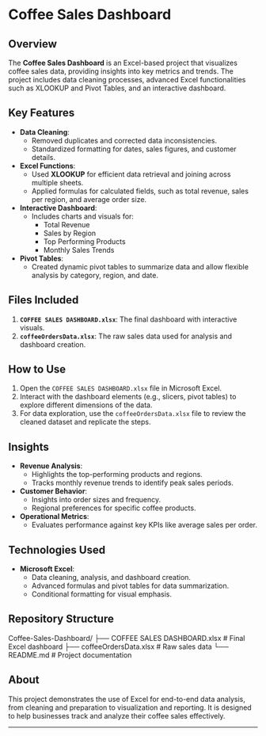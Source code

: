 # Coffee Sales Dashboard

## Overview
The **Coffee Sales Dashboard** is an Excel-based project that visualizes coffee sales data, providing insights into key metrics and trends. The project includes data cleaning processes, advanced Excel functionalities such as XLOOKUP and Pivot Tables, and an interactive dashboard.

## Key Features
- **Data Cleaning**:
  - Removed duplicates and corrected data inconsistencies.
  - Standardized formatting for dates, sales figures, and customer details.
- **Excel Functions**:
  - Used **XLOOKUP** for efficient data retrieval and joining across multiple sheets.
  - Applied formulas for calculated fields, such as total revenue, sales per region, and average order size.
- **Interactive Dashboard**:
  - Includes charts and visuals for:
    - Total Revenue
    - Sales by Region
    - Top Performing Products
    - Monthly Sales Trends
- **Pivot Tables**:
  - Created dynamic pivot tables to summarize data and allow flexible analysis by category, region, and date.

## Files Included
1. **`COFFEE SALES DASHBOARD.xlsx`**: The final dashboard with interactive visuals.
2. **`coffeeOrdersData.xlsx`**: The raw sales data used for analysis and dashboard creation.

## How to Use
1. Open the `COFFEE SALES DASHBOARD.xlsx` file in Microsoft Excel.
2. Interact with the dashboard elements (e.g., slicers, pivot tables) to explore different dimensions of the data.
3. For data exploration, use the `coffeeOrdersData.xlsx` file to review the cleaned dataset and replicate the steps.

## Insights
- **Revenue Analysis**:
  - Highlights the top-performing products and regions.
  - Tracks monthly revenue trends to identify peak sales periods.
- **Customer Behavior**:
  - Insights into order sizes and frequency.
  - Regional preferences for specific coffee products.
- **Operational Metrics**:
  - Evaluates performance against key KPIs like average sales per order.

## Technologies Used
- **Microsoft Excel**:
  - Data cleaning, analysis, and dashboard creation.
  - Advanced formulas and pivot tables for data summarization.
  - Conditional formatting for visual emphasis.

## Repository Structure
Coffee-Sales-Dashboard/ ├── COFFEE SALES DASHBOARD.xlsx # Final Excel dashboard ├── coffeeOrdersData.xlsx # Raw sales data └── README.md # Project documentation


## About
This project demonstrates the use of Excel for end-to-end data analysis, from cleaning and preparation to visualization and reporting. It is designed to help businesses track and analyze their coffee sales effectively.

---
